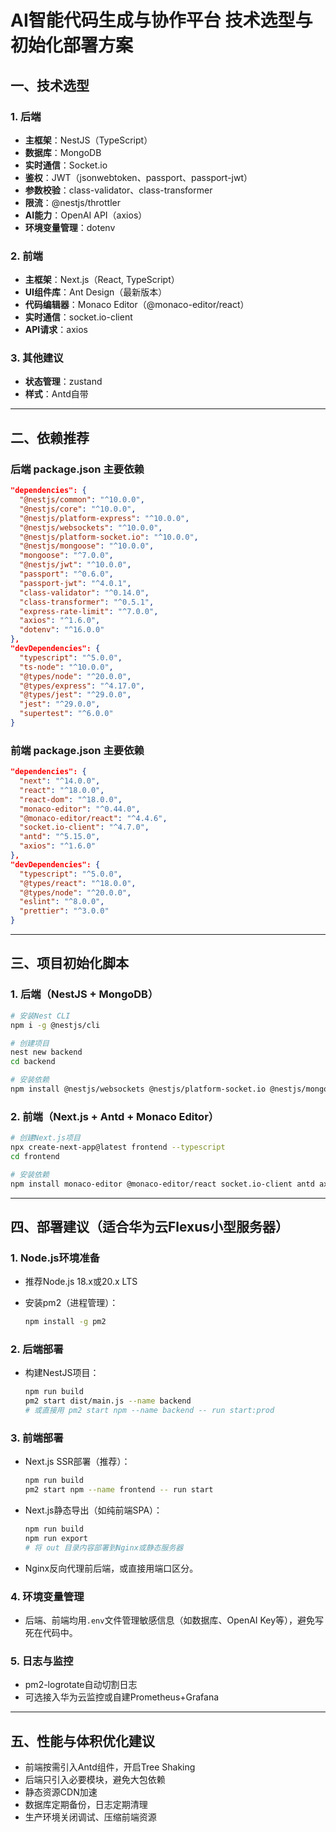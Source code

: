 # AI智能代码生成与协作平台 技术选型与初始化部署方案

## 一、技术选型

### 1. 后端

- **主框架**：NestJS（TypeScript）
- **数据库**：MongoDB
- **实时通信**：Socket.io
- **鉴权**：JWT（jsonwebtoken、passport、passport-jwt）
- **参数校验**：class-validator、class-transformer
- **限流**：@nestjs/throttler
- **AI能力**：OpenAI API（axios）
- **环境变量管理**：dotenv

### 2. 前端

- **主框架**：Next.js（React, TypeScript）
- **UI组件库**：Ant Design（最新版本）
- **代码编辑器**：Monaco Editor（@monaco-editor/react）
- **实时通信**：socket.io-client
- **API请求**：axios

### 3. 其他建议

- **状态管理**：zustand
- **样式**：Antd自带

---

## 二、依赖推荐

### 后端 package.json 主要依赖

```json
"dependencies": {
  "@nestjs/common": "^10.0.0",
  "@nestjs/core": "^10.0.0",
  "@nestjs/platform-express": "^10.0.0",
  "@nestjs/websockets": "^10.0.0",
  "@nestjs/platform-socket.io": "^10.0.0",
  "@nestjs/mongoose": "^10.0.0",
  "mongoose": "^7.0.0",
  "@nestjs/jwt": "^10.0.0",
  "passport": "^0.6.0",
  "passport-jwt": "^4.0.1",
  "class-validator": "^0.14.0",
  "class-transformer": "^0.5.1",
  "express-rate-limit": "^7.0.0",
  "axios": "^1.6.0",
  "dotenv": "^16.0.0"
},
"devDependencies": {
  "typescript": "^5.0.0",
  "ts-node": "^10.0.0",
  "@types/node": "^20.0.0",
  "@types/express": "^4.17.0",
  "@types/jest": "^29.0.0",
  "jest": "^29.0.0",
  "supertest": "^6.0.0"
}
```

### 前端 package.json 主要依赖

```json
"dependencies": {
  "next": "^14.0.0",
  "react": "^18.0.0",
  "react-dom": "^18.0.0",
  "monaco-editor": "^0.44.0",
  "@monaco-editor/react": "^4.4.6",
  "socket.io-client": "^4.7.0",
  "antd": "^5.15.0",
  "axios": "^1.6.0"
},
"devDependencies": {
  "typescript": "^5.0.0",
  "@types/react": "^18.0.0",
  "@types/node": "^20.0.0",
  "eslint": "^8.0.0",
  "prettier": "^3.0.0"
}
```

---

## 三、项目初始化脚本

### 1. 后端（NestJS + MongoDB）

```bash
# 安装Nest CLI
npm i -g @nestjs/cli

# 创建项目
nest new backend
cd backend

# 安装依赖
npm install @nestjs/websockets @nestjs/platform-socket.io @nestjs/mongoose mongoose @nestjs/jwt passport passport-jwt class-validator class-transformer express-rate-limit axios dotenv
```

### 2. 前端（Next.js + Antd + Monaco Editor）

```bash
# 创建Next.js项目
npx create-next-app@latest frontend --typescript
cd frontend

# 安装依赖
npm install monaco-editor @monaco-editor/react socket.io-client antd axios
```

---

## 四、部署建议（适合华为云Flexus小型服务器）

### 1. Node.js环境准备

- 推荐Node.js 18.x或20.x LTS
- 安装pm2（进程管理）：

  ```bash
  npm install -g pm2
  ```

### 2. 后端部署

- 构建NestJS项目：

  ```bash
  npm run build
  pm2 start dist/main.js --name backend
  # 或直接用 pm2 start npm --name backend -- run start:prod
  ```

### 3. 前端部署

- Next.js SSR部署（推荐）：

  ```bash
  npm run build
  pm2 start npm --name frontend -- run start
  ```

- Next.js静态导出（如纯前端SPA）：

  ```bash
  npm run build
  npm run export
  # 将 out 目录内容部署到Nginx或静态服务器
  ```

- Nginx反向代理前后端，或直接用端口区分。

### 4. 环境变量管理

- 后端、前端均用`.env`文件管理敏感信息（如数据库、OpenAI Key等），避免写死在代码中。

### 5. 日志与监控

- pm2-logrotate自动切割日志
- 可选接入华为云监控或自建Prometheus+Grafana

---

## 五、性能与体积优化建议

- 前端按需引入Antd组件，开启Tree Shaking
- 后端只引入必要模块，避免大包依赖
- 静态资源CDN加速
- 数据库定期备份，日志定期清理
- 生产环境关闭调试、压缩前端资源

